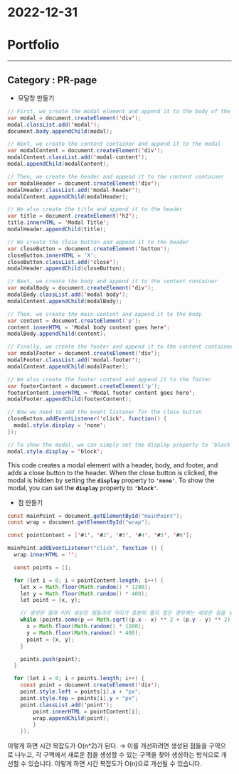 # 2022-12-31

# Portfolio

---

## Category : PR-page

- 모달창 만들기

```java
// First, we create the modal element and append it to the body of the document
var modal = document.createElement('div');
modal.classList.add('modal');
document.body.appendChild(modal);

// Next, we create the content container and append it to the modal
var modalContent = document.createElement('div');
modalContent.classList.add('modal-content');
modal.appendChild(modalContent);

// Then, we create the header and append it to the content container
var modalHeader = document.createElement('div');
modalHeader.classList.add('modal-header');
modalContent.appendChild(modalHeader);

// We also create the title and append it to the header
var title = document.createElement('h2');
title.innerHTML = 'Modal Title';
modalHeader.appendChild(title);

// We create the close button and append it to the header
var closeButton = document.createElement('button');
closeButton.innerHTML = 'X';
closeButton.classList.add('close');
modalHeader.appendChild(closeButton);

// Next, we create the body and append it to the content container
var modalBody = document.createElement('div');
modalBody.classList.add('modal-body');
modalContent.appendChild(modalBody);

// Then, we create the main content and append it to the body
var content = document.createElement('p');
content.innerHTML = 'Modal body content goes here';
modalBody.appendChild(content);

// Finally, we create the footer and append it to the content container
var modalFooter = document.createElement('div');
modalFooter.classList.add('modal-footer');
modalContent.appendChild(modalFooter);

// We also create the footer content and append it to the footer
var footerContent = document.createElement('p');
footerContent.innerHTML = 'Modal footer content goes here';
modalFooter.appendChild(footerContent);

// Now we need to add the event listener for the close button
closeButton.addEventListener('click', function() {
  modal.style.display = 'none';
});

// To show the modal, we can simply set the display property to 'block'
modal.style.display = 'block';
```

This code creates a modal element with a header, body, and footer, and adds a close button to the header. When the close button is clicked, the modal is hidden by setting the **`display`** property to **`'none'`**. To show the modal, you can set the **`display`** property to **`'block'`**.

- 점 만들기

```java
const mainPoint = document.getElementById("mainPoint");
const wrap = document.getElementById("wrap");

const pointContent = ['#1', '#2', '#3', '#4', '#5', '#6'];

mainPoint.addEventListener("click", function () {
  wrap.innerHTML = '';

  const points = [];

  for (let i = 0; i < pointContent.length; i++) {
    let x = Math.floor(Math.random() * 1200);
    let y = Math.floor(Math.random() * 400);
    let point = {x, y};

    // 생성된 점과 이미 생성된 점들과의 거리가 충분히 멀지 않은 경우에는 새로운 점을 생성하지 않고 다시 생성합니다.
    while (points.some(p => Math.sqrt((p.x - x) ** 2 + (p.y - y) ** 2) < 50)) {
      x = Math.floor(Math.random() * 1200);
      y = Math.floor(Math.random() * 400);
      point = {x, y};
    }

    points.push(point);
  }

  for (let i = 0; i < points.length; i++) {
    const point = document.createElement('div');
    point.style.left = points[i].x + "px";
    point.style.top = points[i].y + "px";
    point.classList.add('point');
		point.innerHTML = pointContent[i];
		wrap.appendChild(point);
		}
	});
```

이렇게 하면 시간 복잡도가 O(n^2)가 된다.
→ 이를 개선하려면 생성된 점들을 구역으로 나누고, 각 구역에서 새로운 점을 생성할 수 있는 구역을 찾아 생성하는 방식으로 개선할 수 있습니다. 이렇게 하면 시간 복잡도가 O(n)으로 개선될 수 있습니다.
